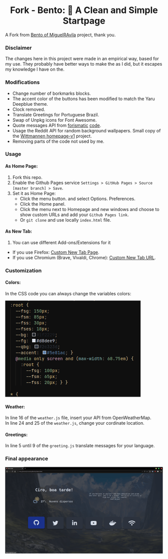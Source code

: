 
<div align="center">
<h1>Fork - Bento: 🍱 A Clean and Simple Startpage</h1>
</div>

A Fork from [Bento of MiguelRAvila](https://github.com/MiguelRAvila/Bento) project, thank you.

### Disclaimer

The changes here in this project were made in an empirical way, based for my use. They probably have better ways to make the as I did, but it escapes my knowledge I have on the.

### Modifications

- Change number of borkmarks blocks.
- The accent color of the buttons has been modified to match the Yaru Deepblue theme.
- Clock removed.
- Translate Greetings for Portuguese Brazil.
- Swap of Unpkg icons for Font Awesome.
- Quote messages API from [forismatic](http://forismatic.com/en/api/) [code](https://codepen.io/catapixel/pen/LpVEgy).
- Usage the Reddit API for random background wallpapers. Small copy of the [Wittmannen homepage-v1](https://github.com/Wittmannen/homepage-v1) project.
- Removing parts of the code not used by me.

### Usage

#### As Home Page:
1. Fork this repo.
2. Enable the Github Pages service `Settings > GitHub Pages > Source [master branch] > Save`.
3. Set it as Home Page:
    - Click the menu button. and select Options. Preferences.
    - Click the Home panel.
    - Click the menu next to Homepage and new windows and choose to show custom URLs and add your `Github Pages link`.
    - Or `git clone` and use locally `index.html` file.

#### As New Tab:
1. You can use different Add-ons/Extensions for it
  - If you use Firefox: [Custom New Tab Page](https://addons.mozilla.org/en-US/firefox/addon/custom-new-tab-page/?src=search).
  - If you use Chromium (Brave, Vivaldi, Chrome): [Custom New Tab URL](https://chrome.google.com/webstore/detail/custom-new-tab-url/mmjbdbjnoablegbkcklggeknkfcjkjia).

### Customization

#### Colors:
In the CSS code you can always change the variables colors:

![](assets/code.png)

#### Weather:

In line 16 of the `weather.js` file, insert your API from OpenWeatherMap.   
In line 24 and 25 of the `weather.js`, change your cordinate location.

#### Greetings:

In line 5 until 9 of the `greeting.js` translate messages for your language.

### Final appearance 

![](assets/preview.png)
